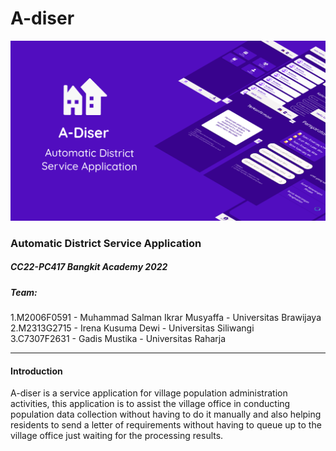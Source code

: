 # A-diser
![cover](cover.png)
### Automatic District Service Application
##### CC22-PC417 Bangkit Academy 2022
##### Team: 
1.M2006F0591 - Muhammad Salman Ikrar Musyaffa - Universitas Brawijaya <br>
2.M2313G2715 - Irena Kusuma Dewi - Universitas Siliwangi <br>
3.C7307F2631 - Gadis Mustika  - Universitas Raharja<br>

***
#### Introduction 
A-diser is a service application for village population administration activities, this application is to assist the village office in conducting population data collection without having to do it manually and also helping residents to send a letter of requirements without having to queue up to the village office just waiting for the processing results.


